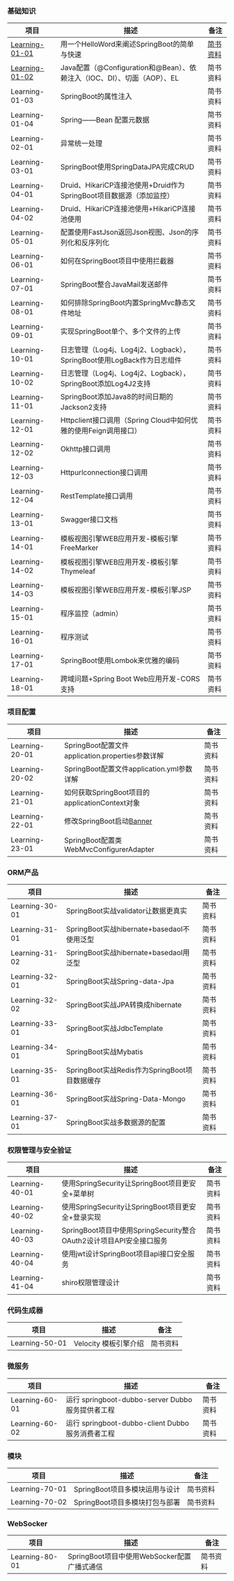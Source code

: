 ### 基础知识
 项目                | 描述           | 备注  
 ----|------|----
 [Learning-01-01](https://github.com/s121528/Spring-Boot/tree/master/Learning-01-01)      | 用一个HelloWord来阐述SpringBoot的简单与快速 | [简书资料](http://www.jianshu.com/p/0a827681daad) 
 [Learning-01-02](https://github.com/s121528/Spring-Boot/tree/master/Learning-01-02)      | Java配置（@Configuration和@Bean）、依赖注入（IOC、DI）、切面（AOP）、EL |  简书资料
 Learning-01-03      | SpringBoot的属性注入 |  简书资料
 Learning-01-04      | Spring——Bean 配置元数据 |  简书资料
 Learning-02-01      | 异常统一处理      |    简书资料
 Learning-03-01      | SpringBoot使用SpringDataJPA完成CRUD      |     简书资料
 Learning-04-01      | Druid、HikariCP连接池使用+Druid作为SpringBoot项目数据源（添加监控）      |     简书资料
 Learning-04-02      | Druid、HikariCP连接池使用+HikariCP连接池使用      |     简书资料
 Learning-05-01      | 配置使用FastJson返回Json视图、Json的序列化和反序列化      |     简书资料
 Learning-06-01      | 如何在SpringBoot项目中使用拦截器      |     简书资料
 Learning-07-01      | SpringBoot整合JavaMail发送邮件      |     简书资料
 Learning-08-01      | 如何排除SpringBoot内置SpringMvc静态文件地址      |     简书资料
 Learning-09-01      | 实现SpringBoot单个、多个文件的上传      |     简书资料
 Learning-10-01      | 日志管理（Log4j、Log4j2、Logback），SpringBoot使用LogBack作为日志组件      |   简书资料 
 Learning-10-02      | 日志管理（Log4j、Log4j2、Logback），SpringBoot添加Log4J2支持      |  简书资料
 Learning-11-01      | SpringBoot添加Java8的时间日期的Jackson2支持      |  简书资料
 Learning-12-01      | Httpclient接口调用（Spring Cloud中如何优雅的使用Feign调用接口）    |  简书资料
 Learning-12-02      | Okhttp接口调用    |  简书资料
 Learning-12-03      | Httpurlconnection接口调用    |  简书资料
 Learning-12-04      | RestTemplate接口调用    |  简书资料
 Learning-13-01      | Swagger接口文档      |  简书资料
 Learning-14-01      | 模板视图引擎WEB应用开发-模板引擎FreeMarker      |  简书资料
 Learning-14-02      | 模板视图引擎WEB应用开发-模板引擎Thymeleaf      |  简书资料
 Learning-14-03      | 模板视图引擎WEB应用开发-模板引擎JSP      |  简书资料
 Learning-15-01      | 程序监控（admin）      |  简书资料
 Learning-16-01      | 程序测试      |  简书资料
 Learning-17-01      | SpringBoot使用Lombok来优雅的编码      |  简书资料
 Learning-18-01      | 跨域问题+Spring Boot Web应用开发-CORS支持      |  简书资料
 
 ### 项目配置
 项目                | 描述           | 备注  
 ----|--------|----
 Learning-20-01      |SpringBoot配置文件application.properties参数详解| 简书资料
 Learning-20-02      |SpringBoot配置文件application.yml参数详解| 简书资料
 Learning-21-01      |如何获取SpringBoot项目的applicationContext对象| 简书资料
 Learning-22-01      |修改SpringBoot启动[Banner](http://patorjk.com/software/taag)| 简书资料
 Learning-23-01      |SpringBoot配置类WebMvcConfigurerAdapter| 简书资料
 
 
 ### ORM产品
 项目                | 描述           | 备注  
  ----|--------|----
 Learning-30-01      |SpringBoot实战validator让数据更真实| 简书资料
 Learning-31-01      |SpringBoot实战hibernate+basedaoI不使用泛型| 简书资料
 Learning-31-02      |SpringBoot实战hibernate+basedaoI用泛型| 简书资料
 Learning-32-01      |SpringBoot实战Spring-data-Jpa| 简书资料
 Learning-32-02      |SpringBoot实战JPA转换成hibernate| 简书资料
 Learning-33-01      |SpringBoot实战JdbcTemplate| 简书资料
 Learning-34-01      |SpringBoot实战Mybatis| 简书资料
 Learning-35-01      |SpringBoot实战Redis作为SpringBoot项目数据缓存| 简书资料
 Learning-36-01      |SpringBoot实战Spring-Data-Mongo| 简书资料
 Learning-37-01      |SpringBoot实战多数据源的配置| 简书资料
 
 
  ### 权限管理与安全验证
  项目                | 描述           | 备注  
   ----|--------|----
  Learning-40-01      |使用SpringSecurity让SpringBoot项目更安全+菜单树| 简书资料
  Learning-40-02      |使用SpringSecurity让SpringBoot项目更安全+登录实现| 简书资料
  Learning-40-03      |SpringBoot项目中使用SpringSecurity整合OAuth2设计项目API安全接口服务| 简书资料
  Learning-40-04      |使用jwt设计SpringBoot项目api接口安全服务| 简书资料
  Learning-41-04      |shiro权限管理设计| 简书资料
  
  ### 代码生成器
  项目                | 描述           | 备注  
   ----|--------|----
  Learning-50-01      |Velocity 模板引擎介绍| 简书资料
 
  
  ### 微服务
  项目                | 描述           | 备注  
   ----|--------|----
 Learning-60-01      |运行 springboot-dubbo-server Dubbo 服务提供者工程| 简书资料      
 Learning-60-02      |运行 springboot-dubbo-client Dubbo 服务消费者工程| 简书资料      
 
  ### 模块
  项目                | 描述           | 备注  
   ----|--------|----
 Learning-70-01      |SpringBoot项目多模块运用与设计| 简书资料      
 Learning-70-02      |SpringBoot项目多模块打包与部署| 简书资料      
 
  ### WebSocker
  项目                | 描述           | 备注  
   ----|--------|----
 Learning-80-01      |SpringBoot项目中使用WebSocker配置广播式通信| 简书资料      

